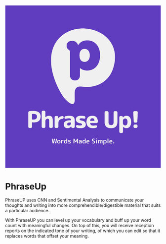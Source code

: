 ![alt text](https://github.com/S1nDev/PhraseUp/blob/main/Original%20Logo.png)
# PhraseUp
PhraseUP uses CNN and Sentimental Analysis to communicate your thoughts and writing into more comprehendible/digestible material that suits a particular audience. 


With PhraseUP you can level up your vocabulary and buff up your word count with meaningful changes. On top of this, you will receive reception reports on the indicated tone of your writing, of which you can edit so that it replaces words that offset your meaning. 
